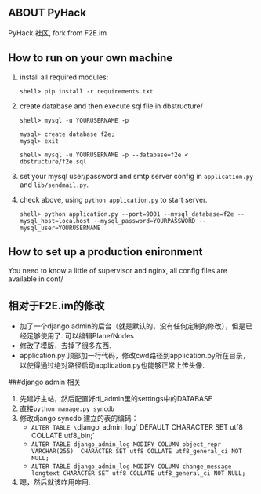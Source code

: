 ## ABOUT PyHack

PyHack 社区, fork from F2E.im

## How to run on your own machine

1. install all required modules:

    ```
    shell> pip install -r requirements.txt
    ```

2. create database and then execute sql file in dbstructure/

    ```
    shell> mysql -u YOURUSERNAME -p

    mysql> create database f2e;
    mysql> exit

    shell> mysql -u YOURUSERNAME -p --database=f2e < dbstructure/f2e.sql
    ```

3. set your mysql user/password and smtp server config in `application.py` and `lib/sendmail.py`.
4. check above, using ``python application.py`` to start server.

    ```
    shell> python application.py --port=9001 --mysql_database=f2e --mysql_host=localhost --mysql_password=YOURPASSWORD --mysql_user=YOURUSERNAME
    ```

## How to set up a production enironment

You need to know a little of supervisor and nginx, all config files are available in conf/

## 相对于F2E.im的修改

- 加了一个django admin的后台（就是默认的，没有任何定制的修改），但是已经足够使用了. 可以编辑Plane/Nodes
- 修改了模版，去掉了很多东西.
- application.py 顶部加一行代码，修改cwd路径到application.py所在目录，以使得通过绝对路径启动application.py也能够正常上传头像.

###django admin 相关

1. 先建好主站，然后配置好dj_admin里的settings中的DATABASE
2. 直接`python manage.py syncdb`
3. 修改django syncdb 建立的表的编码：
    - `ALTER TABLE \`django_admin_log\` DEFAULT CHARACTER SET utf8 COLLATE utf8_bin;`
    - `ALTER TABLE django_admin_log MODIFY COLUMN object_repr VARCHAR(255)  CHARACTER SET utf8 COLLATE utf8_general_ci NOT NULL;`
    - `ALTER TABLE django_admin_log MODIFY COLUMN change_message longtext CHARACTER SET utf8 COLLATE utf8_general_ci NOT NULL;`
4. 嗯，然后就该咋用咋用.
